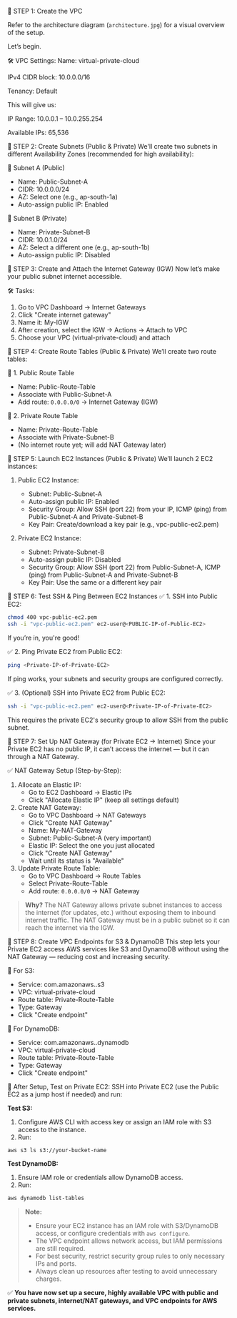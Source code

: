 🔷 STEP 1: Create the VPC

Refer to the architecture diagram (`architecture.jpg`) for a visual overview of the setup.

Let’s begin.

🛠 VPC Settings:
Name: virtual-private-cloud

IPv4 CIDR block: 10.0.0.0/16

Tenancy: Default

This will give us:

IP Range: 10.0.0.1 – 10.0.255.254

Available IPs: 65,536


🔷 STEP 2: Create Subnets (Public & Private)
We'll create two subnets in different Availability Zones (recommended for high availability):

📍 Subnet A (Public)
  - Name: Public-Subnet-A
  - CIDR: 10.0.0.0/24
  - AZ: Select one (e.g., ap-south-1a)
  - Auto-assign public IP: Enabled

📍 Subnet B (Private)
  - Name: Private-Subnet-B
  - CIDR: 10.0.1.0/24
  - AZ: Select a different one (e.g., ap-south-1b)
  - Auto-assign public IP: Disabled


🔷 STEP 3: Create and Attach the Internet Gateway (IGW)
Now let’s make your public subnet internet accessible.

🛠 Tasks:
1. Go to VPC Dashboard → Internet Gateways
2. Click "Create internet gateway"
3. Name it: My-IGW
4. After creation, select the IGW → Actions → Attach to VPC
5. Choose your VPC (virtual-private-cloud) and attach


🔷 STEP 4: Create Route Tables (Public & Private)
We’ll create two route tables:

🔹 1. Public Route Table
  - Name: Public-Route-Table
  - Associate with Public-Subnet-A
  - Add route: `0.0.0.0/0` → Internet Gateway (IGW)

🔹 2. Private Route Table
  - Name: Private-Route-Table
  - Associate with Private-Subnet-B
  - (No internet route yet; will add NAT Gateway later)


🔷 STEP 5: Launch EC2 Instances (Public & Private)
We’ll launch 2 EC2 instances:

1. Public EC2 Instance:
   - Subnet: Public-Subnet-A
   - Auto-assign public IP: Enabled
   - Security Group: Allow SSH (port 22) from your IP, ICMP (ping) from Public-Subnet-A and Private-Subnet-B
   - Key Pair: Create/download a key pair (e.g., vpc-public-ec2.pem)

2. Private EC2 Instance:
   - Subnet: Private-Subnet-B
   - Auto-assign public IP: Disabled
   - Security Group: Allow SSH (port 22) from Public-Subnet-A, ICMP (ping) from Public-Subnet-A and Private-Subnet-B
   - Key Pair: Use the same or a different key pair


🔷 STEP 6: Test SSH & Ping Between EC2 Instances
✅ 1. SSH into Public EC2:
```bash
chmod 400 vpc-public-ec2.pem
ssh -i "vpc-public-ec2.pem" ec2-user@<PUBLIC-IP-of-Public-EC2>
```
If you’re in, you're good!

✅ 2. Ping Private EC2 from Public EC2:
```bash
ping <Private-IP-of-Private-EC2>
```
If ping works, your subnets and security groups are configured correctly.

✅ 3. (Optional) SSH into Private EC2 from Public EC2:
```bash
ssh -i "vpc-public-ec2.pem" ec2-user@<Private-IP-of-Private-EC2>
```
This requires the private EC2's security group to allow SSH from the public subnet.


🔷 STEP 7: Set Up NAT Gateway (for Private EC2 → Internet)
Since your Private EC2 has no public IP, it can’t access the internet — but it can through a NAT Gateway.

✅ NAT Gateway Setup (Step-by-Step):
1. Allocate an Elastic IP:
   - Go to EC2 Dashboard → Elastic IPs
   - Click "Allocate Elastic IP" (keep all settings default)
2. Create NAT Gateway:
   - Go to VPC Dashboard → NAT Gateways
   - Click "Create NAT Gateway"
   - Name: My-NAT-Gateway
   - Subnet: Public-Subnet-A (very important)
   - Elastic IP: Select the one you just allocated
   - Click "Create NAT Gateway"
   - Wait until its status is "Available"
3. Update Private Route Table:
   - Go to VPC Dashboard → Route Tables
   - Select Private-Route-Table
   - Add route: `0.0.0.0/0` → NAT Gateway

> **Why?**
> The NAT Gateway allows private subnet instances to access the internet (for updates, etc.) without exposing them to inbound internet traffic. The NAT Gateway must be in a public subnet so it can reach the internet via the IGW.


🔷 STEP 8: Create VPC Endpoints for S3 & DynamoDB
This step lets your Private EC2 access AWS services like S3 and DynamoDB without using the NAT Gateway — reducing cost and increasing security.

🔹 For S3:
  - Service: com.amazonaws.<region>.s3
  - VPC: virtual-private-cloud
  - Route table: Private-Route-Table
  - Type: Gateway
  - Click "Create endpoint"

🔹 For DynamoDB:
  - Service: com.amazonaws.<region>.dynamodb
  - VPC: virtual-private-cloud
  - Route table: Private-Route-Table
  - Type: Gateway
  - Click "Create endpoint"


🔄 After Setup, Test on Private EC2:
SSH into Private EC2 (use the Public EC2 as a jump host if needed) and run:

**Test S3:**
1. Configure AWS CLI with access key or assign an IAM role with S3 access to the instance.
2. Run:
```bash
aws s3 ls s3://your-bucket-name
```

**Test DynamoDB:**
1. Ensure IAM role or credentials allow DynamoDB access.
2. Run:
```bash
aws dynamodb list-tables
```

> **Note:**
> - Ensure your EC2 instance has an IAM role with S3/DynamoDB access, or configure credentials with `aws configure`.
> - The VPC endpoint allows network access, but IAM permissions are still required.
> - For best security, restrict security group rules to only necessary IPs and ports.
> - Always clean up resources after testing to avoid unnecessary charges.

✅ **You have now set up a secure, highly available VPC with public and private subnets, internet/NAT gateways, and VPC endpoints for AWS services.**
